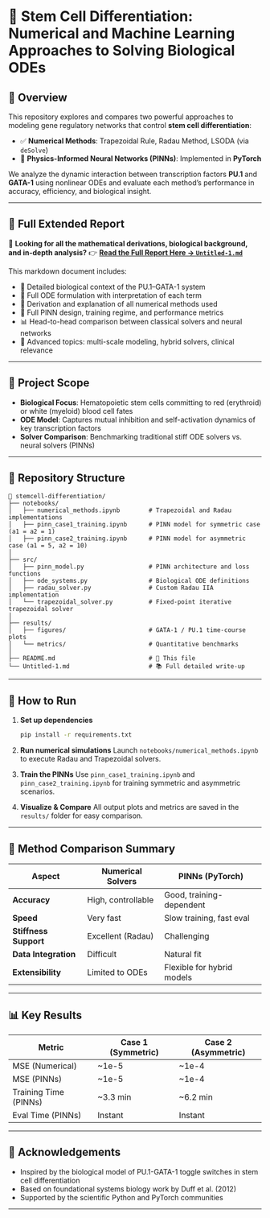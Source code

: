 

# 🧬 Stem Cell Differentiation: Numerical and Machine Learning Approaches to Solving Biological ODEs

## 📌 Overview

This repository explores and compares two powerful approaches to modeling gene regulatory networks that control **stem cell differentiation**:

* ✅ **Numerical Methods**: Trapezoidal Rule, Radau Method, LSODA (via `deSolve`)
* 🤖 **Physics-Informed Neural Networks (PINNs)**: Implemented in **PyTorch**

We analyze the dynamic interaction between transcription factors **PU.1** and **GATA-1** using nonlinear ODEs and evaluate each method’s performance in accuracy, efficiency, and biological insight.

---

## 📄 Full Extended Report

📘 **Looking for all the mathematical derivations, biological background, and in-depth analysis?**
👉 **[Read the Full Report Here → `Untitled-1.md`](./Untitled-1.md)**

This markdown document includes:

* 🔬 Detailed biological context of the PU.1–GATA-1 system
* 🧮 Full ODE formulation with interpretation of each term
* 🧪 Derivation and explanation of all numerical methods used
* 🤖 Full PINN design, training regime, and performance metrics
* 📊 Head-to-head comparison between classical solvers and neural networks
* 🧭 Advanced topics: multi-scale modeling, hybrid solvers, clinical relevance

---

## 🧠 Project Scope

* **Biological Focus**: Hematopoietic stem cells committing to red (erythroid) or white (myeloid) blood cell fates
* **ODE Model**: Captures mutual inhibition and self-activation dynamics of key transcription factors
* **Solver Comparison**: Benchmarking traditional stiff ODE solvers vs. neural solvers (PINNs)

---

## 📂 Repository Structure

```text
📁 stemcell-differentiation/
├── notebooks/
│   ├── numerical_methods.ipynb        # Trapezoidal and Radau implementations
│   ├── pinn_case1_training.ipynb      # PINN model for symmetric case (a1 = a2 = 1)
│   ├── pinn_case2_training.ipynb      # PINN model for asymmetric case (a1 = 5, a2 = 10)
│
├── src/
│   ├── pinn_model.py                  # PINN architecture and loss functions
│   ├── ode_systems.py                 # Biological ODE definitions
│   ├── radau_solver.py                # Custom Radau IIA implementation
│   └── trapezoidal_solver.py          # Fixed-point iterative trapezoidal solver
│
├── results/
│   ├── figures/                       # GATA-1 / PU.1 time-course plots
│   └── metrics/                       # Quantitative benchmarks
│
├── README.md                          # 📘 This file
└── Untitled-1.md                      # 📚 Full detailed write-up
```

---

## 🚀 How to Run

1. **Set up dependencies**

   ```bash
   pip install -r requirements.txt
   ```

2. **Run numerical simulations**
   Launch `notebooks/numerical_methods.ipynb` to execute Radau and Trapezoidal solvers.

3. **Train the PINNs**
   Use `pinn_case1_training.ipynb` and `pinn_case2_training.ipynb` for training symmetric and asymmetric scenarios.

4. **Visualize & Compare**
   All output plots and metrics are saved in the `results/` folder for easy comparison.

---

## 🧪 Method Comparison Summary

| Aspect                | Numerical Solvers  | PINNs (PyTorch)            |
| --------------------- | ------------------ | -------------------------- |
| **Accuracy**          | High, controllable | Good, training-dependent   |
| **Speed**             | Very fast          | Slow training, fast eval   |
| **Stiffness Support** | Excellent (Radau)  | Challenging                |
| **Data Integration**  | Difficult          | Natural fit                |
| **Extensibility**     | Limited to ODEs    | Flexible for hybrid models |

---

## 📊 Key Results

| Metric                | Case 1 (Symmetric) | Case 2 (Asymmetric) |
| --------------------- | ------------------ | ------------------- |
| MSE (Numerical)       | \~1e-5             | \~1e-4              |
| MSE (PINNs)           | \~1e-5             | \~1e-4              |
| Training Time (PINNs) | \~3.3 min          | \~6.2 min           |
| Eval Time (PINNs)     | Instant            | Instant             |

---



## 🙏 Acknowledgements

* Inspired by the biological model of PU.1-GATA-1 toggle switches in stem cell differentiation
* Based on foundational systems biology work by Duff et al. (2012)
* Supported by the scientific Python and PyTorch communities

---
